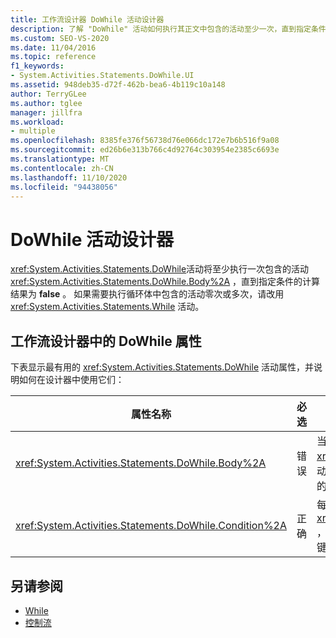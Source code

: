 ```yaml
---
title: 工作流设计器 DoWhile 活动设计器
description: 了解 "DoWhile" 活动如何执行其正文中包含的活动至少一次，直到指定条件的计算结果为 false。
ms.custom: SEO-VS-2020
ms.date: 11/04/2016
ms.topic: reference
f1_keywords:
- System.Activities.Statements.DoWhile.UI
ms.assetid: 948deb35-d72f-462b-bea6-4b119c10a148
author: TerryGLee
ms.author: tglee
manager: jillfra
ms.workload:
- multiple
ms.openlocfilehash: 8385fe376f56738d76e066dc172e7b6b516f9a08
ms.sourcegitcommit: ed26b6e313b766c4d92764c303954e2385c6693e
ms.translationtype: MT
ms.contentlocale: zh-CN
ms.lasthandoff: 11/10/2020
ms.locfileid: "94438056"
---
```

# <a name="dowhile-activity-designer"></a>DoWhile 活动设计器

<xref:System.Activities.Statements.DoWhile>活动将至少执行一次包含的活动 <xref:System.Activities.Statements.DoWhile.Body%2A> ，直到指定条件的计算结果为 **false** 。 如果需要执行循环体中包含的活动零次或多次，请改用 <xref:System.Activities.Statements.While> 活动。

## <a name="dowhile-properties-in-the-workflow-designer"></a>工作流设计器中的 DoWhile 属性

下表显示最有用的 <xref:System.Activities.Statements.DoWhile> 活动属性，并说明如何在设计器中使用它们：

|属性名称|必选|使用情况|
|-|--------------|-|
|<xref:System.Activities.Statements.DoWhile.Body%2A>|错误|当条件为 **true** 时要执行的活动。 若要添加 <xref:System.Activities.Statements.DoWhile.Body%2A> 活动，请将活动从 "工具箱" 拖放到 " **DoWhile** " 活动设计器上的 " **正文** " 框中，其中包含提示文本 "将活动放在此处"。|
|<xref:System.Activities.Statements.DoWhile.Condition%2A>|正确|每次循环迭代后要计算的条件。 若要设置 <xref:System.Activities.Statements.DoWhile.Condition%2A> ，请在 " **DoWhile** " 活动设计器或属性网格中的 " **条件** " 框中键入 Visual Basic 表达式。|

## <a name="see-also"></a>另请参阅

- [While](../workflow-designer/while-activity-designer.md)
- [控制流](../workflow-designer/control-flow-activity-designers.md)